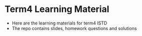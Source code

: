 # Term4 Learning Material

- Here are the learning materials for term4 ISTD
- The repo contains slides, homework questions and solutions
